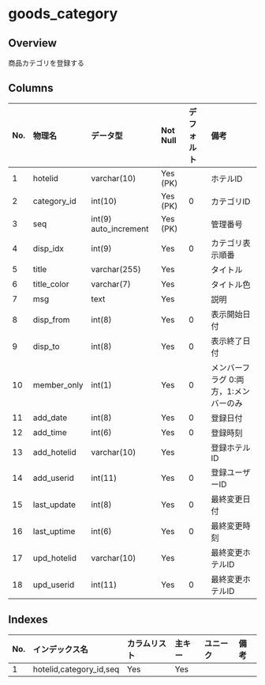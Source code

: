 # goods_category

## Overview

商品カテゴリを登録する

## Columns

|No.|物理名|データ型|Not Null|デフォルト|備考|
|:--|:--|:--|:--|:--|:--|
|1|hotelid|varchar(10)|Yes (PK)||ホテルID|
|2|category_id|int(10)|Yes (PK)|0|カテゴリID|
|3|seq|int(9) auto_increment|Yes (PK)||管理番号|
|4|disp_idx|int(9)|Yes|0|カテゴリ表示順番|
|5|title|varchar(255)|Yes||タイトル|
|6|title_color|varchar(7)|Yes||タイトル色|
|7|msg|text|Yes||説明|
|8|disp_from|int(8)|Yes|0|表示開始日付|
|9|disp_to|int(8)|Yes|0|表示終了日付|
|10|member_only|int(1)|Yes|0|メンバーフラグ  0:両方，1:メンバーのみ|
|11|add_date|int(8)|Yes|0|登録日付|
|12|add_time|int(6)|Yes|0|登録時刻|
|13|add_hotelid|varchar(10)|Yes||登録ホテルID|
|14|add_userid|int(11)|Yes|0|登録ユーザーID|
|15|last_update|int(8)|Yes|0|最終変更日付|
|16|last_uptime|int(6)|Yes|0|最終変更時刻|
|17|upd_hotelid|varchar(10)|Yes||最終変更ホテルID|
|18|upd_userid|int(11)|Yes|0|最終変更ホテルID|

## Indexes

|No.|インデックス名|カラムリスト|主キー|ユニーク|備考|
|:--|:--|:--|:--|:--|:--|
|1|hotelid,category_id,seq|Yes|Yes||
